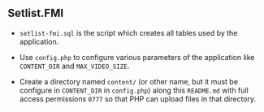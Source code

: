 ## Setlist.FMI

* `setlist-fmi.sql` is the script which creates all tables used by the application.

* Use `config.php` to configure various parameters of the application like `CONTENT_DIR` and `MAX_VIDEO_SIZE`.

* Create a directory named `content/` (or other name, but it must be configure in `CONTENT_DIR` in `config.php`) along this `README.md` with full access permissions `0777` so that PHP can upload files in that directory.
